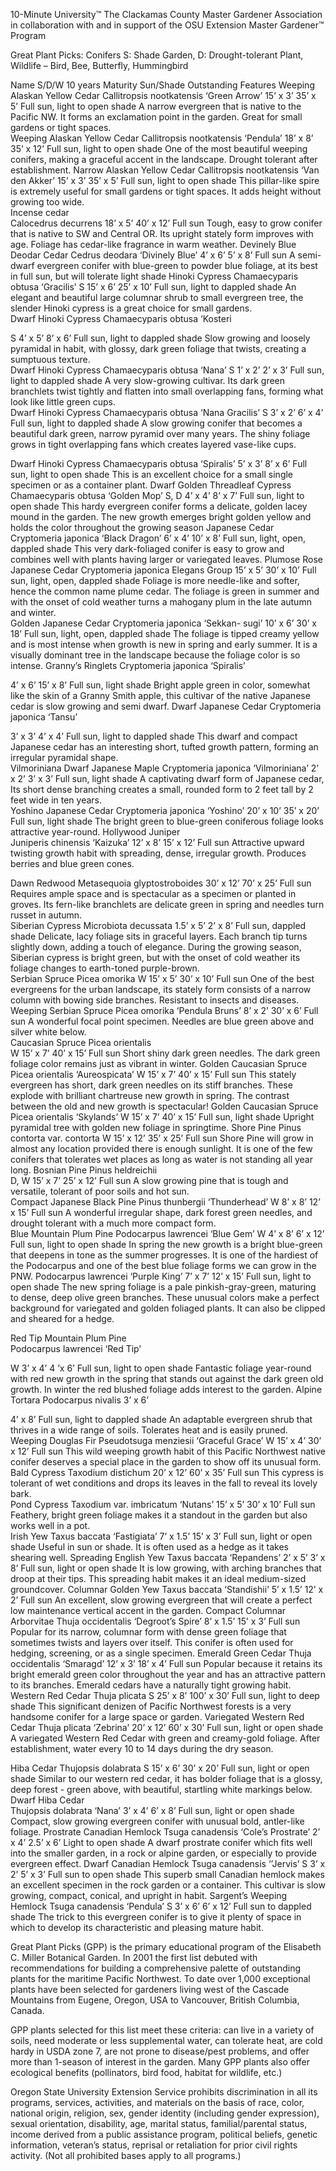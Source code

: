 

10-Minute University™ 
The Clackamas County Master Gardener Association in collaboration with and in support of 
the OSU Extension Master Gardener™ Program   
 
Great Plant Picks: Conifers 
S: Shade Garden, D: Drought-tolerant Plant, Wildlife – Bird, Bee, Butterfly, Hummingbird 
 
Name S/D/W 10 years Maturity Sun/Shade Outstanding Features 
Weeping Alaskan Yellow Cedar 
Callitropsis nootkatensis ‘Green 
Arrow’ 
 15’ x 3’ 35’ x 5’ Full sun, light 
to open 
shade 
A narrow evergreen that is native to the Pacific NW. It forms an 
exclamation point in the garden. Great for small gardens or 
tight spaces.  
Weeping Alaskan Yellow Cedar 
Callitropsis nootkatensis 
‘Pendula’ 
 18’ x 8’ 35’ x 12’ Full sun, light 
to open 
shade 
One of the most beautiful weeping conifers, making a graceful 
accent in the landscape. Drought tolerant after establishment. 
Narrow Alaskan Yellow Cedar 
Callitropsis nootkatensis ‘Van 
den Akker’ 
 15’ x 3’ 35’ x 5’ Full sun, light 
to open 
shade 
This pillar-like spire is extremely useful for small gardens or 
tight spaces. It adds height without growing too wide.  
Incense cedar                                                                      
Calocedrus decurrens 
 18’ x 5’ 40’ x 12’ Full sun Tough, easy to grow conifer that is native to SW and Central 
OR. Its upright stately form improves with age. Foliage has 
cedar-like fragrance in warm weather. 
Devinely Blue Deodar Cedar 
Cedrus deodara ‘Divinely Blue’ 
 4’ x 6’ 5’ x 8’ Full sun A semi-dwarf evergreen conifer with blue-green to powder 
blue foliage, at its best in full sun, but will tolerate light shade 
Hinoki Cypress 
Chamaecyparis obtusa ‘Gracilis’ 
S 15’ x 6’ 25’ x 10’ Full sun, light 
to dappled 
shade 
An elegant and beautiful large columnar shrub to small 
evergreen tree, the slender Hinoki cypress is a great choice for 
small gardens.  
Dwarf Hinoki Cypress 
Chamaecyparis obtusa ‘Kosteri  
 
S 4’ x 5’ 8’ x 6’ Full sun, light 
to dappled 
shade 
Slow growing and loosely pyramidal in habit, with glossy, dark 
green foliage that twists, creating a sumptuous texture.  
Dwarf Hinoki Cypress 
Chamaecyparis obtusa ‘Nana’ 
S 1’ x 2’ 2’ x 3’ Full sun, light 
to dappled 
shade 
A very slow-growing cultivar. Its dark green branchlets twist 
tightly and flatten into small overlapping fans, forming what 
look like little green cups.  
Dwarf Hinoki Cypress 
Chamaecyparis obtusa ‘Nana 
Gracilis’ 
S 3’ x 2’ 6’ x 4’ Full sun, light 
to dappled 
shade 
A slow growing conifer that becomes a beautiful dark green, 
narrow pyramid over many years. The shiny foliage grows in 
tight overlapping fans which creates layered vase-like cups. 
 

Dwarf Hinoki Cypress 
Chamaecyparis obtusa ‘Spiralis’ 
 5’ x 3’ 8’ x 6’ Full sun, light 
to open 
shade 
This is an excellent choice for a small single specimen or as a 
container plant. 
Dwarf Golden Threadleaf 
Cypress 
Chamaecyparis obtusa ‘Golden 
Mop’ 
S, D  4’ x 4’ 8’ x 7’ Full sun, light 
to open 
shade 
This hardy evergreen conifer forms a delicate, golden lacey 
mound in the garden. The new growth emerges bright golden 
yellow and holds the color throughout the growing season 
Japanese Cedar 
Cryptomeria japonica ‘Black 
Dragon’ 
 6’ x 4’ 10’ x 8’ Full sun, 
light, open, 
dappled 
shade 
This very dark-foliaged conifer is easy to grow and combines 
well with plants having larger or variegated leaves. 
Plumose Rose Japanese Cedar 
Cryptomeria japonica Elegans 
Group 
 15’ x 5’ 30’ x 10’ Full sun, 
light, open, 
dappled 
shade 
Foliage is more needle-like and softer, hence the common 
name plume cedar. The foliage is green in summer and with 
the onset of cold weather turns a mahogany plum in the late 
autumn and winter.  
Golden Japanese Cedar 
Cryptomeria japonica ‘Sekkan-
sugi’ 
 10’ x 6’ 30’ x 18’ Full sun, 
light, open, 
dappled 
shade 
The foliage is tipped creamy yellow and is most intense when 
growth is new in spring and early summer. It is a visually 
dominant tree in the landscape because the foliage color is so 
intense. 
Granny’s Ringlets 
Cryptomeria japonica ‘Spiralis’ 
 
 4’ x 6’ 15’ x 8’ Full sun, light 
shade 
Bright apple green in color, somewhat like the skin of a Granny 
Smith apple, this cultivar of the native Japanese cedar is slow 
growing and semi dwarf. 
Dwarf Japanese Cedar 
Cryptomeria japonica ‘Tansu’ 
 
 3’ x 3’ 4’ x 4’ Full sun, light 
to dappled 
shade 
This dwarf and compact Japanese cedar has an interesting 
short, tufted growth pattern, forming an irregular pyramidal 
shape.  
Vilmoriniana Dwarf Japanese 
Maple 
Cryptomeria japonica 
‘Vilmoriniana’ 
 2’ x 2’ 3’ x 3’ Full sun, light 
shade 
A captivating dwarf form of Japanese cedar, Its short dense 
branching creates a small, rounded form to 2 feet tall by 2 feet 
wide in ten years.  
Yoshino Japanese Cedar 
Cryptomeria japonica ‘Yoshino’ 
 20’ x 10’ 35’ x 20’ Full sun, light 
shade 
The bright green to blue-green coniferous foliage looks 
attractive year-round. 
Hollywood Juniper                                                              
Juniperis chinensis ‘Kaizuka’ 
 12’ x 8’ 15’ x 12’ Full sun Attractive upward twisting growth habit with spreading, 
dense, irregular growth. Produces berries and blue green 
cones. 

Dawn Redwood 
Metasequoia glyptostroboides 
 30’ x 12’ 70’ x 25’ Full sun Requires ample space and is spectacular as a specimen or 
planted in groves. Its fern-like branchlets are delicate green in 
spring and  needles turn russet in autumn.  
Siberian Cypress 
Microbiota decussata 
 1.5’ x 5’ 2’ x 8’ Full sun, 
dappled 
shade 
Delicate, lacy foliage sits in graceful layers. Each branch tip 
turns slightly down, adding a touch of elegance. During the 
growing season, Siberian cypress is bright green, but with the 
onset of cold weather its foliage changes to earth-toned 
purple-brown.  
Serbian Spruce 
Picea omorika 
W 15’ x 5’ 30’ x 10’ Full sun One of the best evergreens for the urban landscape, its stately 
form consists of a narrow column with bowing side branches. 
Resistant to insects and diseases. 
Weeping Serbian Spruce 
Picea omorika ‘Pendula Bruns’ 
 8’ x 2’ 30’ x 6’ Full sun A wonderful focal point specimen.  Needles are blue green 
above and silver white below.  
Caucasian Spruce 
Picea orientalis  
W 15’ x 7’ 40’ x 15’ Full sun Short shiny dark green needles. The dark green foliage color 
remains just as vibrant in winter. 
Golden Caucasian Spruce 
Picea orientalis ‘Aureospicata’ 
W 15’ x 7’ 40’ x 15’ Full sun This stately evergreen has short, dark green needles on its stiff 
branches. These explode with brilliant chartreuse new growth 
in spring. The contrast between the old and new growth is 
spectacular! 
Golden Caucasian  Spruce                                                           
Picea orientalis ‘Skylands’ 
W 15’ x 7’ 40’ x 15’ Full sun, light 
shade 
Upright pyramidal tree with golden new foliage in springtime. 
Shore Pine 
Pinus contorta var. contorta 
W 15’ x 12’ 35’ x 25’ Full sun Shore Pine will grow in almost any location provided there is 
enough sunlight. It is one of the few conifers that tolerates wet 
places as long as water is not standing all year long. 
Bosnian Pine 
Pinus heldreichii  
D, W 15’ x 7’ 25’ x 12’ Full sun A slow growing pine that is tough and versatile, tolerant of 
poor soils and hot sun.  
Compact Japanese Black Pine 
Pinus thunbergii ‘Thunderhead’ 
W 8’ x 8’ 12’ x 15’ Full sun A wonderful irregular shape, dark forest green needles, and 
drought tolerant with a much more compact form.  
Blue Mountain Plum Pine 
Podocarpus lawrencei ‘Blue 
Gem’ 
W 4’ x 8’ 6’ x 12’ Full sun, light 
to open 
shade 
In spring the new growth is a bright blue-green that deepens 
in tone as the summer progresses. It is one of the hardiest of 
the Podocarpus and one of the best blue foliage forms we can 
grow in the PNW. 
Podocarpus lawrencei ‘Purple 
King’ 
 7’ x 7’ 12’ x 15’  Full sun, light 
to open 
shade 
The new spring foliage is a pale pinkish-gray-green, maturing 
to dense, deep olive green branches. These unusual colors 
make a perfect background for variegated and golden foliaged 
plants. It can also be clipped and sheared for a hedge. 

Red Tip Mountain Plum Pine                                              
Podocarpus lawrencei ‘Red Tip’ 
 
 
W 3’ x 4’ 4 ’x 6’ Full sun, light 
to open 
shade 
Fantastic foliage year-round with red new growth in the spring 
that stands out against the dark green old growth. In winter 
the red blushed foliage adds interest to the garden. 
Alpine Tortara 
Podocarpus nivalis 
 3’ x 6’ 
 
4’ x 8’ Full sun, light 
to dappled 
shade 
An adaptable evergreen shrub that thrives in a wide range of 
soils.  Tolerates heat and is easily pruned. 
Weeping Douglas Fir 
Pseudotsuga menziesii ‘Graceful 
Grace’ 
W 15’ x 4’ 30’ x 12’ Full sun This wild weeping growth habit of this Pacific Northwest native 
conifer deserves a special place in the garden to show off its 
unusual form. 
Bald Cypress 
Taxodium distichum 
 20’ x 12’ 60’ x 35’ Full sun This cypress is tolerant of wet conditions and drops its leaves 
in the fall to reveal its lovely bark.  
Pond Cypress 
Taxodium var. imbricatum 
‘Nutans’ 
 15’ x 5’ 30’ x 10’ Full sun Feathery, bright green foliage makes it a standout in the 
garden but also works well in a pot.  
Irish Yew 
Taxus baccata ‘Fastigiata’ 
 7’ x 1.5’ 15’ x 3’ Full sun, light 
or open 
shade 
Useful in sun or shade.  It is often used as a hedge as it takes 
shearing well. 
Spreading English Yew 
Taxus baccata ‘Repandens’ 
 2’ x 5’ 3’ x 8’ Full sun, light 
or open 
shade 
It is low growing, with arching branches that droop at their 
tips. This spreading habit makes it an ideal medium-sized 
groundcover. 
Columnar Golden Yew 
Taxus baccata ‘Standishii’ 
 5’ x 1.5’ 12’ x 2’ Full sun An excellent, slow growing evergreen that will create a perfect 
low maintenance vertical accent in the garden. 
Compact Columnar Arborvitae 
Thuja occidentalis ‘Degroot’s 
Spire’ 
 8’ x 1.5’ 15’ x 3’ Full sun Popular for its narrow, columnar form with dense green foliage 
that sometimes twists and layers over itself. This conifer is 
often used for hedging, screening, or as a single specimen. 
Emerald Green Cedar 
Thuja occidentalis ‘Smaragd’ 
 12’ x 3’ 18’ x 4’ Full sun Popular because it retains its bright emerald green color 
throughout the year and has an attractive pattern to its 
branches. Emerald cedars have a naturally tight growing habit. 
Western Red Cedar 
Thuja plicata 
S 25’ x 8’ 100’ x 30’ Full sun, light 
to deep 
shade 
This significant denizen of Pacific Northwest forests is a very 
handsome conifer for a large space or garden. 
Variegated Western Red Cedar 
Thuja plicata ‘Zebrina’ 
 20’ x 12’ 60’ x 30’ Full sun, light 
or open 
shade 
A variegated Western Red Cedar with green and creamy-gold 
foliage. After establishment, water every 10 to 14 days during 
the dry season.  

Hiba Cedar 
Thujopsis dolabrata 
S 15’ x 6’ 30’ x 20’ Full sun, light 
or open 
shade 
Similar to our western red cedar, it has bolder foliage that is a 
glossy, deep forest - green above, with beautiful, startling 
white markings below. 
Dwarf Hiba Cedar                                                                 
Thujopsis dolabrata ‘Nana’ 
 3’ x 4’ 6’ x 8’ Full sun, light 
or open 
shade 
Compact, slow growing evergreen conifer with unusual bold, 
antler-like foliage. 
Prostrate Canadian Hemlock 
Tsuga canadensis ‘Cole’s 
Prostrate’ 
 2’ x 4’ 2.5’ x 6’ Light to open 
shade 
A dwarf prostrate conifer which fits well into the smaller 
garden, in a rock or alpine garden, or especially to provide 
evergreen effect. 
Dwarf Canadian Hemlock 
Tsuga canadensis ‘’Jervis’ 
S 3’ x 2’ 5’ x 3’ Full sun to 
open shade 
This superb small Canadian hemlock makes an excellent 
specimen in the rock garden or a container. This cultivar is slow 
growing, compact, conical, and upright in habit. 
Sargent’s Weeping Hemlock 
Tsuga canadensis ‘Pendula’ 
S 3’ x 6’ 6’ x 12’ Full sun to 
dappled 
shade 
The trick to this evergreen conifer is to give it plenty of space 
in which to develop its characteristic and pleasing mature 
habit. 
 
Great Plant Picks (GPP) is the primary educational program of the Elisabeth C. Miller Botanical Garden. In 2001 the first list debuted with 
recommendations for building a comprehensive palette of outstanding plants for the maritime Pacific Northwest. To date over 1,000 
exceptional plants have been selected for gardeners living west of the Cascade Mountains from Eugene, Oregon, USA to Vancouver, British 
Columbia, Canada.  
 
GPP plants selected for this list meet these criteria: can live in a variety of soils, need moderate or less supplemental water, can tolerate heat, 
are cold hardy in USDA zone 7, are not prone to disease/pest problems, and offer more than 1-season of interest in the garden. Many GPP 
plants also offer ecological benefits (pollinators, bird food, habitat for wildlife, etc.) 
 
 
 
 
 
 
 
 
Oregon State University Extension Service prohibits discrimination in all its programs, services, activities, and materials on the basis of race, color, national 
origin, religion, sex, gender identity (including gender expression), sexual orientation, disability, age, marital status, familial/parental status, income 
derived from a public assistance program, political beliefs, genetic information, veteran’s status, reprisal or retaliation for prior civil rights activity. (Not all 
prohibited bases apply to all programs.) 